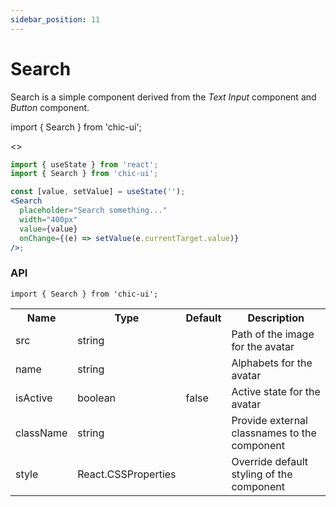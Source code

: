 ```yaml
---
sidebar_position: 11
---
```


# Search

Search is a simple component derived from the <i>Text Input</i>
component and <i>Button</i> component.

import { Search } from 'chic-ui';

<>
<Search
placeholder="Search something..."
width="350px"
value=''
/>
</>

```jsx
import { useState } from 'react';
import { Search } from 'chic-ui';

const [value, setValue] = useState('');
<Search
  placeholder="Search something..."
  width="400px"
  value={value}
  onChange={(e) => setValue(e.currentTarget.value)}
/>;
```

### API

```
import { Search } from 'chic-ui';
```

<table>
  <tr>
     <th>Name</th>
     <th>Type</th>
     <th>Default</th>
     <th>Description</th>
  </tr>
  <tr>
    <td>src</td>
    <td>string</td>
    <td></td>
    <td>Path of the image for the avatar</td>
  </tr>
  <tr>
    <td>name</td>
    <td>string</td>
    <td></td>
    <td>Alphabets for the avatar</td>
  </tr>
  <tr>
    <td>isActive</td>
    <td>boolean</td>
    <td>false</td>
    <td>Active state for the avatar</td>
  </tr>
   <tr>
    <td>className</td>
    <td>string</td>
    <td></td>
    <td>Provide external classnames to the component</td>
  </tr>
  <tr>
    <td>style</td>
    <td>React.CSSProperties</td>
    <td></td>
    <td>Override default styling of the component</td>
  </tr>
</table>
